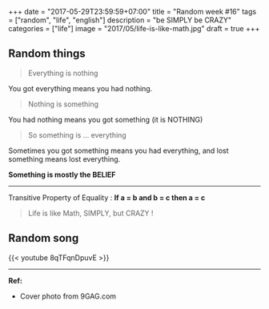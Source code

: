 +++
date = "2017-05-29T23:59:59+07:00"
title = "Random week #16"
tags = ["random", "life", "english"]
description = "be SIMPLY be CRAZY"
categories = ["life"]
image = "2017/05/life-is-like-math.jpg"
draft = true
+++

## Random things

> Everything is nothing

You got everything means you had nothing.

> Nothing is something

You had nothing means you got something (it is NOTHING)

> So something is ... everything

Sometimes you got something means you had everything, and lost something means lost everything.

**Something is mostly the BELIEF**

------------------------

Transitive Property of Equality : **If a = b and b = c then a = c**

> Life is like Math, SIMPLY, but CRAZY !

## Random song

{{< youtube 8qTFqnDpuvE >}}

------------------------

**Ref:**

- Cover photo from 9GAG.com